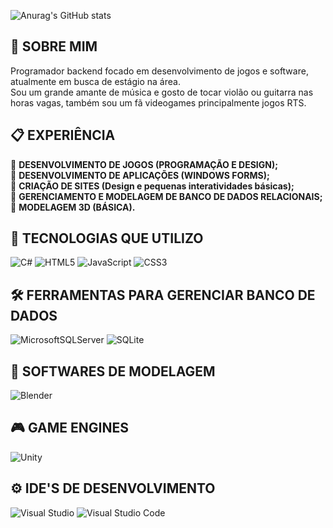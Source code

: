 ![Anurag's GitHub stats](https://github-readme-stats.vercel.app/api?username=patogigantonico&show_icons=true&bg_color=00000000&locale=pt-br)

## 🧑 SOBRE MIM
  Programador backend focado em desenvolvimento de jogos e software, atualmente em busca de estágio na área. \
  Sou um grande amante de música e gosto de tocar violão ou guitarra nas horas vagas, também sou um fã videogames principalmente jogos RTS.

## 📋 EXPERIÊNCIA
📌 **DESENVOLVIMENTO DE JOGOS (PROGRAMAÇÃO E DESIGN);** \
📌 **DESENVOLVIMENTO DE APLICAÇÕES (WINDOWS FORMS);** \
📌 **CRIAÇÃO DE SITES (Design e pequenas interatividades básicas);** \
📌 **GERENCIAMENTO E MODELAGEM DE BANCO DE DADOS RELACIONAIS;** \
📌 **MODELAGEM 3D (BÁSICA).**

## 🔧 TECNOLOGIAS QUE UTILIZO
![C#](https://img.shields.io/badge/c%23-%23239120.svg?style=for-the-badge&logo=csharp&logoColor=white) 
![HTML5](https://img.shields.io/badge/html5-%23E34F26.svg?style=for-the-badge&logo=html5&logoColor=white)
![JavaScript](https://img.shields.io/badge/javascript-%23323330.svg?style=for-the-badge&logo=javascript&logoColor=%23F7DF1E)
![CSS3](https://img.shields.io/badge/css3-%231572B6.svg?style=for-the-badge&logo=css3&logoColor=white)

## 🛠️ FERRAMENTAS PARA GERENCIAR BANCO DE DADOS
![MicrosoftSQLServer](https://img.shields.io/badge/Microsoft%20SQL%20Server-CC2927?style=for-the-badge&logo=microsoft%20sql%20server&logoColor=white)
![SQLite](https://img.shields.io/badge/sqlite-%2307405e.svg?style=for-the-badge&logo=sqlite&logoColor=white)

## 🎨 SOFTWARES DE MODELAGEM
![Blender](https://img.shields.io/badge/blender-%23F5792A.svg?style=for-the-badge&logo=blender&logoColor=white) 

## 🎮 GAME ENGINES
![Unity](https://img.shields.io/badge/unity-%23000000.svg?style=for-the-badge&logo=unity&logoColor=white)

## ⚙️ IDE'S DE DESENVOLVIMENTO
![Visual Studio](https://img.shields.io/badge/Visual%20Studio-5C2D91.svg?style=for-the-badge&logo=visual-studio&logoColor=white)
![Visual Studio Code](https://img.shields.io/badge/Visual%20Studio%20Code-0078d7.svg?style=for-the-badge&logo=visual-studio-code&logoColor=white)
